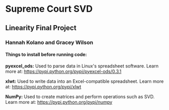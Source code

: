 # Supreme Court SVD
## Linearity Final Project
### Hannah Kolano and Gracey Wilson

#### Things to install before running code:

**pyexcel_ods:** Used to parse data in Linux's spreadsheet software. Learn more at: https://pypi.python.org/pypi/pyexcel-ods/0.3.1

**xlwt:** Used to write data into an Excel-compatible spreadsheet. Learn more at: https://pypi.python.org/pypi/xlwt

**NumPy:** Used to create matrices and perform operations such as SVD. Learn more at: https://pypi.python.org/pypi/numpy
